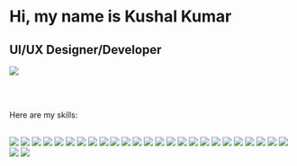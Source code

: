 <html>
<body>

<div class="container">
  <h1>Hi, my name is Kushal Kumar</h1>
  <h2>UI/UX Designer/Developer</h2>
  
  <a href="https://kushalk.design">
    <img src="https://img.shields.io/badge/Portfolio-Visit%20My%20Portfolio-brightgreen" >
  </a>
  
  <br><br/>
  
  <p>Here are my skills:</p>
  
  <br/>

  <div class="skills">
    <img src="https://img.shields.io/badge/HTML5-Advanced-orange">
    <img src="https://img.shields.io/badge/CSS3-Advanced-blue">
    <img src="https://img.shields.io/badge/JavaScript-Advanced-yellow">
    <img src="https://img.shields.io/badge/Typescript-Advanced-blue">
    <img src="https://img.shields.io/badge/Python-Intermediate-blue">
    <img src="https://img.shields.io/badge/Node.js-Advanced-lightgreen">
    <img src="https://img.shields.io/badge/PHP-Intermediate-blue">
    <img src="https://img.shields.io/badge/C%23-Intermediate-blue">
    <img src="https://img.shields.io/badge/Java-Intermediate-blue">
    <img src="https://img.shields.io/badge/Expo-Advanced-blue">
    <img src="https://img.shields.io/badge/ReactJS-Advanced-blue">
    <img src="https://img.shields.io/badge/NextJS-Advanced-blue">
    <img src="https://img.shields.io/badge/Figma-Advanced-orange">
    <img src="https://img.shields.io/badge/Adobe%20Illustrator-Advanced-orange">
    <img src="https://img.shields.io/badge/Adobe%20InDesign-Advanced-orange">
    <img src="https://img.shields.io/badge/Adobe%20Photoshop-Advanced-orange">
    <img src="https://img.shields.io/badge/Adobe%20After%20Effects-Advanced-orange">
    <img src="https://img.shields.io/badge/Adobe%20Premiere%20Pro-Advanced-orange">
    <img src="https://img.shields.io/badge/Godot-Intermediate-blue">
    <img src="https://img.shields.io/badge/WordPress-Intermediate-blue">
    <img src="https://img.shields.io/badge/Hootsuite-Advanced-blue">
    <img src="https://img.shields.io/badge/Tableau-Advanced-blue">
    <img src="https://img.shields.io/badge/Google%20Analytics-Advanced-blue">
    <img src="https://img.shields.io/badge/Google%20Tag%20Manager-Advanced-blue">
    <img src="https://img.shields.io/badge/Microsoft%20Suite-Advanced-blue">
    <img src="https://img.shields.io/badge/Rapid%20Miner-Advanced-blue">
    <img src="https://img.shields.io/badge/MySQL-Intermediate-blue">
  </div>

</div>

</body>
</html>
